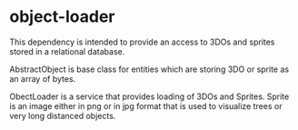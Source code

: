 # object-loader

This dependency is intended to provide an access to 3DOs and sprites stored in a relational database.

AbstractObject is base class for entities which are storing 3DO or sprite as an array of bytes.

ObectLoader is a service that provides loading of 3DOs and Sprites.
Sprite is an image either in png or in jpg format that is used to visualize trees or very long distanced objects.